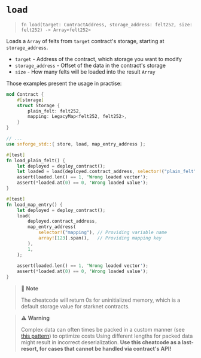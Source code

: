 # `load`

> `fn load(target: ContractAddress, storage_address: felt252, size: felt252) -> Array<felt252> `

Loads a `Array` of felts from `target` contract's storage, starting at `storage_address`.

- `target` - Address of the contract, which storage you want to modify
- `storage_address` - Offset of the data in the contract's storage 
- `size` - How many felts will be loaded into the result `Array` 


Those examples present the usage in practise:

```rust
mod Contract {
    #[storage]
    struct Storage {
        plain_felt: felt252,
        mapping: LegacyMap<felt252, felt252>,
    }
}

// ...
use snforge_std::{ store, load, map_entry_address };

#[test]
fn load_plain_felt() {
    let deployed = deploy_contract();
    let loaded = load(deployed.contract_address, selector!("plain_felt"), 1);
    assert(loaded.len() == 1, 'Wrong loaded vector');
    assert(*loaded.at(0) == 0, 'Wrong loaded value');
}

#[test]
fn load_map_entry() {
    let deployed = deploy_contract();
    load(
        deployed.contract_address, 
        map_entry_address(
            selector!("mapping"), // Providing variable name
            array![123].span(),   // Providing mapping key 
        ),
        1,
    );
    
    assert(loaded.len() == 1, 'Wrong loaded vector');
    assert(*loaded.at(0) == 0, 'Wrong loaded value');
}
```

> 📝 **Note** 
> 
> The cheatcode will return 0s for uninitialized memory, which is a default storage value for starknet contracts.


> ⚠️ **Warning**
> 
> Complex data can often times be packed in a custom manner (see [this pattern](https://book.cairo-lang.org/ch99-01-03-05-optimizing-storage.html#storage-optimization-with-storepacking)) to optimize costs
> Using different lengths for packed data might result in incorrect deserialization.
> **Use this cheatcode as a last-resort, for cases that cannot be handled via contract's API!**


